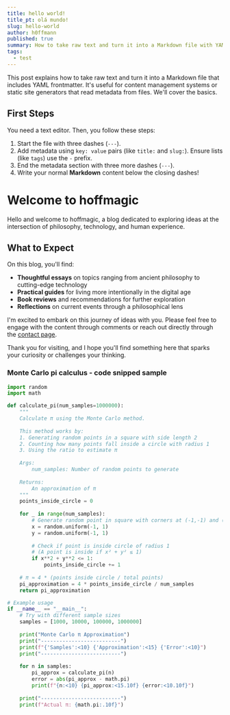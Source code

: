 ```yaml
---
title: hello world!
title_pt: olá mundo!
slug: hello-world
author: h0ffmann
published: true
summary: How to take raw text and turn it into a Markdown file with YAML frontmatter.
tags:
  - test
---
```


This post explains how to take raw text and turn it into a Markdown file that includes YAML frontmatter. It's useful for content management systems or static site generators that read metadata from files. We'll cover the basics.

## First Steps

You need a text editor. Then, you follow these steps:

1.  Start the file with three dashes (`---`).
2.  Add metadata using `key: value` pairs (like `title:` and `slug:`). Ensure lists (like `tags`) use the `-` prefix.
3.  End the metadata section with three more dashes (`---`).
4.  Write your normal **Markdown** content below the closing dashes!

# Welcome to hoffmagic

Hello and welcome to hoffmagic, a blog dedicated to exploring ideas at the intersection of philosophy, technology, and human experience.

## What to Expect

On this blog, you'll find:

- **Thoughtful essays** on topics ranging from ancient philosophy to cutting-edge technology
- **Practical guides** for living more intentionally in the digital age
- **Book reviews** and recommendations for further exploration
- **Reflections** on current events through a philosophical lens

I'm excited to embark on this journey of ideas with you. Please feel free to engage with the content through comments or reach out directly through the [contact page](/contact).

Thank you for visiting, and I hope you'll find something here that sparks your curiosity or challenges your thinking.

### Monte Carlo pi calculus - code snipped sample
```python
import random
import math

def calculate_pi(num_samples=1000000):
    """
    Calculate π using the Monte Carlo method.
    
    This method works by:
    1. Generating random points in a square with side length 2
    2. Counting how many points fall inside a circle with radius 1
    3. Using the ratio to estimate π
    
    Args:
        num_samples: Number of random points to generate
        
    Returns:
        An approximation of π
    """
    points_inside_circle = 0
    
    for _ in range(num_samples):
        # Generate random point in square with corners at (-1,-1) and (1,1)
        x = random.uniform(-1, 1)
        y = random.uniform(-1, 1)
        
        # Check if point is inside circle of radius 1
        # (A point is inside if x² + y² ≤ 1)
        if x**2 + y**2 <= 1:
            points_inside_circle += 1
    
    # π ≈ 4 * (points inside circle / total points)
    pi_approximation = 4 * points_inside_circle / num_samples
    return pi_approximation

# Example usage
if __name__ == "__main__":
    # Try with different sample sizes
    samples = [1000, 10000, 100000, 1000000]
    
    print("Monte Carlo π Approximation")
    print("--------------------------")
    print(f"{'Samples':<10} {'Approximation':<15} {'Error':<10}")
    print("--------------------------")
    
    for n in samples:
        pi_approx = calculate_pi(n)
        error = abs(pi_approx - math.pi)
        print(f"{n:<10} {pi_approx:<15.10f} {error:<10.10f}")
    
    print("--------------------------")
    print(f"Actual π: {math.pi:.10f}")
```
